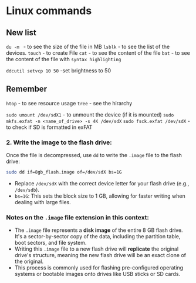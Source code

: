 # Linux commands

## New list

`du -m ` - to see the size of the file in MB
`lsblk`     - to see the list of the devices.
`touch`     - to create File
`cat`       - to see the content of the file
`bat`       - to see the content of the file with `syntax highlighting`

`ddcutil setvcp 10 50` -set brightness to 50

## Remember

`htop`  - to see resource usage
`tree`  - see the hirarchy


`sudo umount /dev/sdX1`  - to unmount the device (if it is mounted)
`sudo mkfs.exfat -n <name_of_drive> -s 4K /dev/sdX` 
`sudo fsck.exfat /dev/sdX` - to check if SD is formatted in exFAT



### 2. **Write the image to the flash drive:**
Once the file is decompressed, use `dd` to write the `.image` file to the flash drive:

```bash
sudo dd if=8gb_flash.image of=/dev/sdX bs=1G
```

- Replace `/dev/sdX` with the correct device letter for your flash drive (e.g., `/dev/sdb`).
- `bs=1G`: This sets the block size to 1 GB, allowing for faster writing when dealing with large files.

### **Notes on the `.image` file extension in this context:**
- The `.image` file represents a **disk image** of the entire 8 GB flash drive. It's a sector-by-sector copy of the data, including the partition table, boot sectors, and file system.
- Writing this `.image` file to a new flash drive will **replicate** the original drive's structure, meaning the new flash drive will be an exact clone of the original.
- This process is commonly used for flashing pre-configured operating systems or bootable images onto drives like USB sticks or SD cards.


